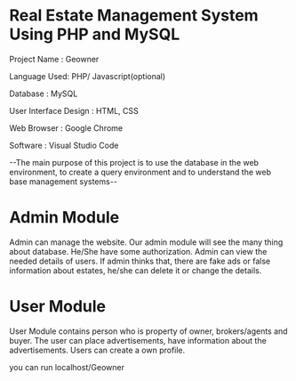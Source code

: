 # Real Estate Management System Using PHP and MySQL

Project Name :  Geowner 

Language Used:  PHP/ Javascript(optional)

Database     :  MySQL

User Interface Design :  HTML, CSS

Web Browser   :  Google Chrome

Software      :  Visual Studio Code


--The main purpose of this project is to use the database in the web environment, to create a query environment and to understand the web base management systems--

# Admin Module
Admin can manage the website.
Our admin module will see the many thing about database.
He/She have some authorization.
Admin can view the needed details of users.
If admin thinks that, there are fake ads or false information about estates, he/she can delete it or change the details.


# User Module
User Module contains person who is property of owner, brokers/agents and buyer.
The user can place advertisements, have information about the advertisements.
Users can create a own profile.

you can run localhost/Geowner
